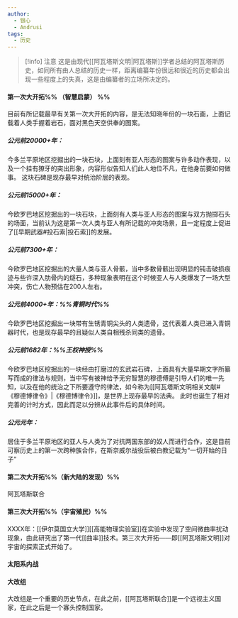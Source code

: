 ```yaml
---
author:
  - 银心
  - Andrusi
tags:
  - 历史
---
```


> [!info] 注意
> 这是由现代[[阿瓦塔斯文明|阿瓦塔斯]]学者总结的阿瓦塔斯历史，如同所有由人总结的历史一样，距离编纂年份很远和很近的历史都会出现一些程度上的失真，这是由编纂者的立场所决定的。



#### 第一次大开拓%% （智慧启蒙） %%
目前有所记载最早有关第一次大开拓的内容，是无法知晓年份的一块石画，上面记载着人类手握着岩石，面对黑色天空供奉的图案。

#####  公元前20000+年：
今多兰平原地区挖掘出的一块石块，上面刻有亚人形态的图案与许多动作表现，以及一个挂有獠牙的突出形象，内容形似告知人们此人地位不凡，在他身前要如何做事。
这块石碑是现存最早对统治阶层的表现。

##### 公元前15000+年：
今欧罗巴地区挖掘出的一块石块，上面刻有人类与亚人形态的图案与双方抛掷石头的场面，当前认为这是第一次人类与亚人有所记载的冲突场景，且一定程度上促进了[[早期武器#投石索|投石索]]的发展。

##### 公元前7300+年：
今欧罗巴地区挖掘出的大量人类与亚人骨骸，当中多数骨骸出现明显的钝击破损痕迹与些许深入肋骨内的燧石，多种现象表明在这个时候亚人与人类爆发了一场大型冲突，伤亡人物预估在200人左右。

##### 公元前4000+年：%%青铜时代%%
今欧罗巴地区挖掘出一块带有生锈青铜尖头的人类遗骨，这代表着人类已进入青铜器时代，也是现存最早的且疑似人类自相残杀同类的遗骨。

##### 公元前1682年：%%王权神授%%
今欧罗巴地区挖掘出的一块经由打磨过的玄武岩石碑，上面具有大量早期文字所纂写而成的律法与规则，当中写有被神给予无穷智慧的穆德傅是引导人们的唯一先知，以及在他的统治之下所要遵守的律法，如今称为[[阿瓦塔斯文明相关文献#《穆德博律令》|《穆德博律令》]]，是世界上现存最早的法典。
此时也诞生了相对完善的计时方式，因此而足以分辨从此事件后的具体时间。



##### 公元元年：
居住于多兰平原地区的亚人与人类为了对抗两国东部的奴人而进行合作，这是目前可察历史上的第一次跨种族合作，在斯奈威尔战役后被白教记载为“一切开始的日子”
#### 第二次大开拓%%（新大陆的发现）%%
阿瓦塔斯联合





#### 第三次大开拓%%（宇宙殖民）%%
XXXX年：[[伊尔莫国立大学]][[高能物理实验室]]在实验中发现了空间微曲率扰动现象，由此研究出了第一代[[曲率]]技术。第三次大开拓——即[[阿瓦塔斯文明]]对宇宙的探索正式开始了。


#### 太阳系内战



#### 大改组
大改组是一个重要的历史节点，在此之前，[[阿瓦塔斯联合]]是一个远视主义国家，在此之后是一个寡头控制国家。